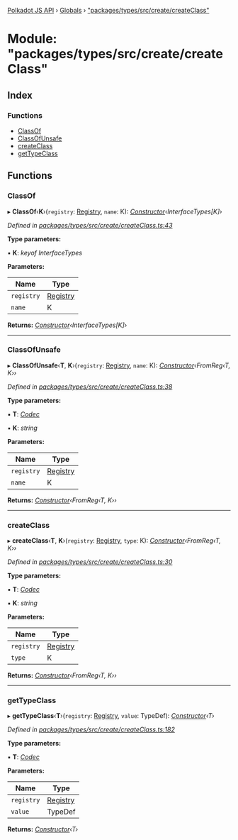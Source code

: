 [Polkadot JS API](../README.md) › [Globals](../globals.md) › ["packages/types/src/create/createClass"](_packages_types_src_create_createclass_.md)

# Module: "packages/types/src/create/createClass"

## Index

### Functions

* [ClassOf](_packages_types_src_create_createclass_.md#classof)
* [ClassOfUnsafe](_packages_types_src_create_createclass_.md#classofunsafe)
* [createClass](_packages_types_src_create_createclass_.md#createclass)
* [getTypeClass](_packages_types_src_create_createclass_.md#gettypeclass)

## Functions

###  ClassOf

▸ **ClassOf**‹**K**›(`registry`: [Registry](../interfaces/_packages_types_src_types_registry_.registry.md), `name`: K): *[Constructor](../interfaces/_packages_types_src_types_codec_.constructor.md)‹InterfaceTypes[K]›*

*Defined in [packages/types/src/create/createClass.ts:43](https://github.com/polkadot-js/api/blob/80c578fe7/packages/types/src/create/createClass.ts#L43)*

**Type parameters:**

▪ **K**: *keyof InterfaceTypes*

**Parameters:**

Name | Type |
------ | ------ |
`registry` | [Registry](../interfaces/_packages_types_src_types_registry_.registry.md) |
`name` | K |

**Returns:** *[Constructor](../interfaces/_packages_types_src_types_codec_.constructor.md)‹InterfaceTypes[K]›*

___

###  ClassOfUnsafe

▸ **ClassOfUnsafe**‹**T**, **K**›(`registry`: [Registry](../interfaces/_packages_types_src_types_registry_.registry.md), `name`: K): *[Constructor](../interfaces/_packages_types_src_types_codec_.constructor.md)‹FromReg‹T, K››*

*Defined in [packages/types/src/create/createClass.ts:38](https://github.com/polkadot-js/api/blob/80c578fe7/packages/types/src/create/createClass.ts#L38)*

**Type parameters:**

▪ **T**: *[Codec](../interfaces/_packages_types_src_types_codec_.codec.md)*

▪ **K**: *string*

**Parameters:**

Name | Type |
------ | ------ |
`registry` | [Registry](../interfaces/_packages_types_src_types_registry_.registry.md) |
`name` | K |

**Returns:** *[Constructor](../interfaces/_packages_types_src_types_codec_.constructor.md)‹FromReg‹T, K››*

___

###  createClass

▸ **createClass**‹**T**, **K**›(`registry`: [Registry](../interfaces/_packages_types_src_types_registry_.registry.md), `type`: K): *[Constructor](../interfaces/_packages_types_src_types_codec_.constructor.md)‹FromReg‹T, K››*

*Defined in [packages/types/src/create/createClass.ts:30](https://github.com/polkadot-js/api/blob/80c578fe7/packages/types/src/create/createClass.ts#L30)*

**Type parameters:**

▪ **T**: *[Codec](../interfaces/_packages_types_src_types_codec_.codec.md)*

▪ **K**: *string*

**Parameters:**

Name | Type |
------ | ------ |
`registry` | [Registry](../interfaces/_packages_types_src_types_registry_.registry.md) |
`type` | K |

**Returns:** *[Constructor](../interfaces/_packages_types_src_types_codec_.constructor.md)‹FromReg‹T, K››*

___

###  getTypeClass

▸ **getTypeClass**‹**T**›(`registry`: [Registry](../interfaces/_packages_types_src_types_registry_.registry.md), `value`: TypeDef): *[Constructor](../interfaces/_packages_types_src_types_codec_.constructor.md)‹T›*

*Defined in [packages/types/src/create/createClass.ts:182](https://github.com/polkadot-js/api/blob/80c578fe7/packages/types/src/create/createClass.ts#L182)*

**Type parameters:**

▪ **T**: *[Codec](../interfaces/_packages_types_src_types_codec_.codec.md)*

**Parameters:**

Name | Type |
------ | ------ |
`registry` | [Registry](../interfaces/_packages_types_src_types_registry_.registry.md) |
`value` | TypeDef |

**Returns:** *[Constructor](../interfaces/_packages_types_src_types_codec_.constructor.md)‹T›*
